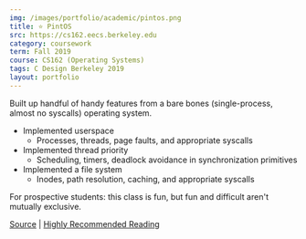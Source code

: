 ```yaml
---
img: /images/portfolio/academic/pintos.png
title: ⭐ PintOS
src: https://cs162.eecs.berkeley.edu
category: coursework
term: Fall 2019
course: CS162 (Operating Systems)
tags: C Design Berkeley 2019
layout: portfolio
---
```


Built up handful of handy features from a bare bones (single-process, almost no syscalls) operating system.

* Implemented userspace
    * Processes, threads, page faults, and appropriate syscalls
* Implemented thread priority
    * Scheduling, timers, deadlock avoidance in synchronization primitives
* Implemented a file system
    * Inodes, path resolution, caching, and appropriate syscalls

For prospective students: this class is fun, but fun and difficult aren't mutually exclusive.

[Source](https://github.com/ckw017/pintos) |
[Highly Recommended Reading](https://www.usenix.org/system/files/1311_05-08_mickens.pdf)